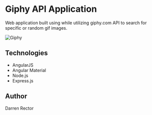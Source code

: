 # Giphy API Application

Web application built using  while utilizing giphy.com API to search for specific or random gif images.

![Giphy](https://i.imgur.com/x4d0xSt.png)

## Technologies

- AngularJS
- Angular Material
- Node.js
- Express.js


## Author

Darren Rector
